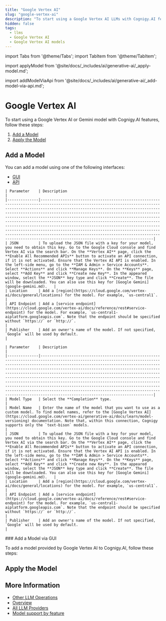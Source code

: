 ```yaml
---
title: "Google Vertex AI"
slug: "google-vertex-ai"
description: "To start using a Google Vertex AI LLMs with Cognigy.AI features, add the LLM and apply it to the corresponding use case."
hidden: false
tags:
  - llms
  - Google Vertex AI
  - Google Vertex AI models
---
```



import Tabs from '@theme/Tabs';
import TabItem from '@theme/TabItem';

import applyModel from '@site/docs/_includes/ai/generative-ai/_apply-model.md';



import addModelViaApi from '@site/docs/_includes/ai/generative-ai/_add-model-via-api.md';



# Google Vertex AI

To start using a Google Vertex AI or Gemini model with Cognigy.AI features, follow these steps:

1. [Add a Model](#add-a-model)
2. [Apply the Model](#apply-the-model)

## Add a Model

You can add a model using one of the following interfaces:

- [GUI](#add-a-model-via-gui)
- [API](#add-a-model-via-api)

<Tabs>
  <TabItem value="tab1" label="Standard Model" default>

    | Parameter    | Description                                                                                                                                                                                                                                                                                                                                                                                                                                                                                                                                                                                                                                                                                             |
    |--------------|---------------------------------------------------------------------------------------------------------------------------------------------------------------------------------------------------------------------------------------------------------------------------------------------------------------------------------------------------------------------------------------------------------------------------------------------------------------------------------------------------------------------------------------------------------------------------------------------------------------------------------------------------------------------------------------------------------|
    | JSON         | To upload the JSON file with a key for your model, you need to obtain this key. Go to the Google Cloud console and find Vertex AI via the search bar. On the **Vertex AI** page, click the **Enable All Recommended APIs** button to activate an API connection, if it is not activated. Ensure that the Vertex AI API is enabled. In the left-side menu, go to the **IAM & Admin > Service Accounts**. Select **Actions** and click **Manage Keys**. On the **Keys** page, select **Add Key** and click **Create new Key**. In the appeared window, select the **JSON** key type and click **Create**. The file will be downloaded. You can also use this key for [Google Gemini](google-gemini.md).   |
    | Location     | Add a [region](https://cloud.google.com/vertex-ai/docs/general/locations) for the model. For example, `us-central1`.                                                                                                                                                                                                                                                                                                                                                                                                                                                                                                                                                                                    |
    | API Endpoint | Add a [service endpoint](https://cloud.google.com/vertex-ai/docs/reference/rest#service-endpoint) for the model. For example, `us-central1-aiplatform.googleapis.com`. Note that the endpoint should be specified without `https://` or `http://`.                                                                                                                                                                                                                                                                                                                                                                                                                                                      |
    | Publisher    | Add an owner's name of the model. If not specified, `Google` will be used by default.                                                                                                                                                                                                                                                                                                                                                                                                                                                                                                                                                                                                                   |

  </TabItem>
  <TabItem value="tab2" label="Custom Model">

    | Parameter    | Description                                                                                                                                                                                                                                                                                                                                                                                                                                                                                                                                                                                                                                                                                             |
    |--------------|---------------------------------------------------------------------------------------------------------------------------------------------------------------------------------------------------------------------------------------------------------------------------------------------------------------------------------------------------------------------------------------------------------------------------------------------------------------------------------------------------------------------------------------------------------------------------------------------------------------------------------------------------------------------------------------------------------|
    | Model Type   | Select the **Completion** type.                                                                                                                                                                                                                                                                                                                                                                                                                                                                                                                                                                                                                                                                         |
    | Model Name   | Enter the name of the model that you want to use as a custom model. To find model names, refer to the [Google Vertex AI](https://cloud.google.com/vertex-ai/generative-ai/docs/learn/model-versioning) documentation. Note that, within this connection, Cognigy supports only the `text-bison` models.                                                                                                                                                                                                                                                                                                                                                                                                         |
    | JSON         | To upload the JSON file with a key for your model, you need to obtain this key. Go to the Google Cloud console and find Vertex AI via the search bar. On the **Vertex AI** page, click the **Enable All Recommended APIs** button to activate an API connection, if it is not activated. Ensure that the Vertex AI API is enabled. In the left-side menu, go to the **IAM & Admin > Service Accounts**. Select **Actions** and click **Manage Keys**. On the **Keys** page, select **Add Key** and click **Create new Key**. In the appeared window, select the **JSON** key type and click **Create**. The file will be downloaded. You can also use this key for [Google Gemini](google-gemini.md).   |
    | Location     | Add a [region](https://cloud.google.com/vertex-ai/docs/general/locations) for the model. For example, `us-central1`.                                                                                                                                                                                                                                                                                                                                                                                                                                                                                                                                                                                    |
    | API Endpoint | Add a [service endpoint](https://cloud.google.com/vertex-ai/docs/reference/rest#service-endpoint) for the model. For example, `us-central1-aiplatform.googleapis.com`. Note that the endpoint should be specified without `https://` or `http://`.                                                                                                                                                                                                                                                                                                                                                                                                                                                      |
    | Publisher    | Add an owner's name of the model. If not specified, `Google` will be used by default.                                                                                                                                                                                                                                                                                                                                                                                                                                                                                                                                                                                                                   |

  </TabItem>
</Tabs>
### Add a Model via GUI

To add a model provided by Google Vertex AI to Cognigy.AI, follow these steps:

<addModelViaApi />

## Apply the Model

<applyModel />

## More Information

- [Other LLM Operations](../other-operations.md)
- [Overview](../overview.md)
- [All LLM Providers](all-providers.md)
- [Model support by feature](../model-support-by-feature.md)